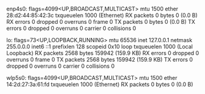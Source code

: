enp4s0: flags=4099<UP,BROADCAST,MULTICAST>  mtu 1500
        ether 28:d2:44:85:42:3c  txqueuelen 1000  (Ethernet)
        RX packets 0  bytes 0 (0.0 B)
        RX errors 0  dropped 0  overruns 0  frame 0
        TX packets 0  bytes 0 (0.0 B)
        TX errors 0  dropped 0 overruns 0  carrier 0  collisions 0

lo: flags=73<UP,LOOPBACK,RUNNING>  mtu 65536
        inet 127.0.0.1  netmask 255.0.0.0
        inet6 ::1  prefixlen 128  scopeid 0x10<host>
        loop  txqueuelen 1000  (Local Loopback)
        RX packets 2568  bytes 159942 (159.9 KB)
        RX errors 0  dropped 0  overruns 0  frame 0
        TX packets 2568  bytes 159942 (159.9 KB)
        TX errors 0  dropped 0 overruns 0  carrier 0  collisions 0

wlp5s0: flags=4099<UP,BROADCAST,MULTICAST>  mtu 1500
        ether 14:2d:27:3a:61:fd  txqueuelen 1000  (Ethernet)
        RX packets 0  bytes 0 (0.0 B)